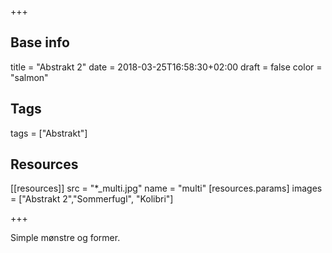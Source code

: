 +++

## Base info
title = "Abstrakt 2"
date = 2018-03-25T16:58:30+02:00
draft = false
color = "salmon"

## Tags
tags = ["Abstrakt"]

## Resources
[[resources]]
  src = "*_multi.jpg"
  name = "multi"
 [resources.params]
    images = ["Abstrakt 2","Sommerfugl", "Kolibri"]

+++

Simple mønstre og former.